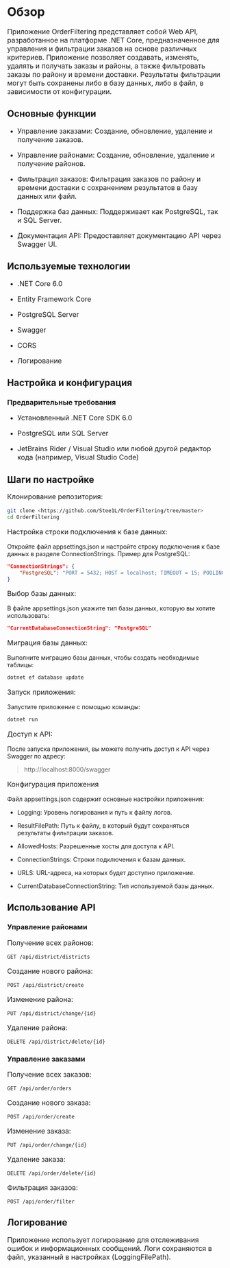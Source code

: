 ﻿# Обзор

<p style="font-size: 16px;">
Приложение OrderFiltering представляет собой Web API, разработанное на платформе .NET Core,
предназначенное для управления и фильтрации заказов на основе различных критериев. 
Приложение позволяет создавать, изменять, удалять и получать заказы и районы, 
а также фильтровать заказы по району и времени доставки. 
Результаты фильтрации могут быть сохранены либо в базу данных, либо в файл, 
в зависимости от конфигурации.
</p>

## Основные функции


+ <p style="font-size: 16px;">Управление заказами: Создание, обновление, удаление и получение заказов.</p>

- <p style="font-size: 16px;">Управление районами: Создание, обновление, удаление и получение районов.</p>

+ <p style="font-size: 16px;">Фильтрация заказов: Фильтрация заказов по району и времени доставки с сохранением результатов в базу данных или файл.</p>

- <p style="font-size: 16px;">Поддержка баз данных: Поддерживает как PostgreSQL, так и SQL Server.</p>

+ <p style="font-size: 16px;">Документация API: Предоставляет документацию API через Swagger UI. </p>

## Используемые технологии


+ <p style="font-size: 16px;">.NET Core 6.0</p>

- <p style="font-size: 16px;">Entity Framework Core</p>

+ <p style="font-size: 16px;">PostgreSQL Server</p>

- <p style="font-size: 16px;">Swagger</p>

+ <p style="font-size: 16px;">CORS</p>

- <p style="font-size: 16px;">Логирование</p>

## Настройка и конфигурация

### Предварительные требования

+ <p style="font-size: 16px;">Установленный .NET Core SDK 6.0</p>

- <p style="font-size: 16px;">PostgreSQL или SQL Server</p>

+ <p style="font-size: 16px;">JetBrains Rider / Visual Studio или любой другой редактор кода (например, Visual Studio Code)</p>

## Шаги по настройке


<p style="font-size: 16px;">Клонирование репозитория:</p>

```bash
git clone <https://github.com/Stee1L/OrderFiltering/tree/master>
cd OrderFiltering
```

<p style="font-size: 16px;">Настройка строки подключения к базе данных:</p>
Откройте файл appsettings.json и настройте строку подключения к базе данных в разделе ConnectionStrings. Пример для PostgreSQL:
    
```json
"ConnectionStrings": {
    "PostgreSQL": "PORT = 5432; HOST = localhost; TIMEOUT = 15; POOLING = True; MINPOOLSIZE = 1; MAXPOOLSIZE = 100; COMMANDTIMEOUT = 20; DATABASE = 'OrderFiltering_v1'; PASSWORD = '1'; USER ID = 'postgres'"
}
```

<p style="font-size: 16px;">Выбор базы данных:</p>
В файле appsettings.json укажите тип базы данных, которую вы хотите использовать:

```json
"CurrentDatabaseConnectionString": "PostgreSQL"
```
<p style="font-size: 16px;">Миграция базы данных:</p>
Выполните миграцию базы данных, чтобы создать необходимые таблицы:

```bash
dotnet ef database update
```
<p style="font-size: 16px;">Запуск приложения:</p>
Запустите приложение с помощью команды:

```bash
dotnet run
```
<p style="font-size: 16px;">Доступ к API:</p>
После запуска приложения, вы можете получить доступ к API через Swagger по адресу:

>http://localhost:8000/swagger

<p style="font-size: 16px;">Конфигурация приложения</p>
Файл appsettings.json содержит основные настройки приложения:

- Logging: Уровень логирования и путь к файлу логов.

- ResultFilePath: Путь к файлу, в который будут сохраняться результаты фильтрации заказов.

- AllowedHosts: Разрешенные хосты для доступа к API.

- ConnectionStrings: Строки подключения к базам данных.

- URLS: URL-адреса, на которых будет доступно приложение.

- CurrentDatabaseConnectionString: Тип используемой базы данных.

## Использование API
### Управление районами

<p style="font-size: 16px;">Получение всех районов: </p>

```http request
GET /api/district/districts
```
<p style="font-size: 16px;">Создание нового района: </p>

```http request
POST /api/district/create
```

<p style="font-size: 16px;">Изменение района: </p>

```http request
PUT /api/district/change/{id}
```

<p style="font-size: 16px;">Удаление района:</p>

```http request
DELETE /api/district/delete/{id}
```
### Управление заказами

<p style="font-size: 16px;">Получение всех заказов: </p>

```http request
GET /api/order/orders
```

<p style="font-size: 16px;">Создание нового заказа: </p>

```http request
POST /api/order/create
```

<p style="font-size: 16px;">Изменение заказа: </p>

```http request
PUT /api/order/change/{id}
```

<p style="font-size: 16px;">Удаление заказа: </p>

```http request
DELETE /api/order/delete/{id}
```

<p style="font-size: 16px;">Фильтрация заказов: </p>

```http request
POST /api/order/filter
```

## Логирование

<p style="font-size: 16px;">Приложение использует логирование для отслеживания ошибок и информационных сообщений. Логи сохраняются в файл, 
указанный в настройках (LoggingFilePath).</p>